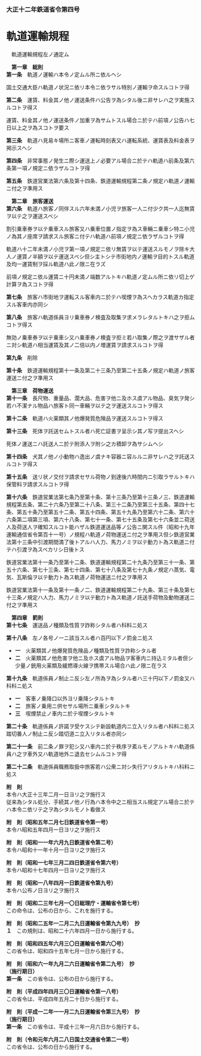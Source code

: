 ### 大正十二年鉄道省令第四号  
# 軌道運輸規程  
　軌道運輸規程左ノ通定ム  
  
&emsp;**第一章　総則**  
**第一条**　軌道ノ運輸ハ本令ノ定ムル所ニ依ルヘシ  
  
国土交通大臣ハ軌道ノ状況ニ依リ本令ニ依ラサル特別ノ運輸ヲ命スルコトヲ得  
  
**第二条**　運賃、料金其ノ他ノ運送条件ハ公告ヲ為シタル後ニ非サレハ之ヲ実施スルコトヲ得ス  
  
運賃、料金其ノ他ノ運送条件ノ加重ヲ為サムトスル場合ニ於テハ前項ノ公告ハ七日以上之ヲ為スコトヲ要ス  
  
**第三条**　軌道ハ見易キ場所ニ客車ノ運転時刻表又ハ運転系統、運賃表及料金表ヲ掲示スヘシ  
  
**第四条**　非常事態ノ発生ニ際シ運送上ノ必要アル場合ニ於テハ軌道ハ前条及第六条第一項ノ規定ニ依ラザルコトヲ得  
  
**第五条**　鉄道営業法第六条及第十四条、鉄道運輸規程第二条ノ規定ハ軌道ノ運輸ニ付之ヲ準用ス  
  
&emsp;**第二章　旅客運送**  
**第六条**　軌道ハ旅客ノ同伴スル六年未満ノ小児ヲ旅客一人ニ付少ク共一人迄無賃ヲ以テ之ヲ運送スベシ  
  
割引乗車券ヲ以テ乗車スル旅客又ハ乗車位置ノ指定ヲ為ス車輛ニ乗車シ特ニ小児ノ為其ノ座席ヲ請求スル旅客ニ付テハ軌道ハ前項ノ規定ニ依ラザルコトヲ得  
  
軌道ハ十二年未満ノ小児ヲ第一項ノ規定ニ依リ無賃ヲ以テ運送スルモノヲ除キ大人ノ運賃ノ半額ヲ以テ運送スベシ但シ主トシテ市街地内ノ運輸ヲ目的トスル軌道及均一運賃制ヲ採ル軌道ハ此ノ限ニ在ラズ  
  
前項ノ規定ニ依ル運賃ニ十円未満ノ端数アルトキハ軌道ノ定ムル所ニ依リ切上ゲ計算ヲ為スコトヲ得  
  
**第七条**　旅客ハ市街地ヲ運転スル客車内ニ於テハ喫煙ヲ為スヘカラス軌道カ指定スル客車内亦同シ  
  
**第八条**　旅客ハ軌道係員ヨリ乗車券ノ検査及取集ヲ求メラレタルトキハ之ヲ拒ムコトヲ得ス  
  
無効ノ乗車券ヲ以テ乗車シ又ハ乗車券ノ検査ヲ拒ミ若ハ取集ノ際之ヲ渡サザル者ニ対シ軌道ハ相当運賃及其ノ二倍以内ノ増運賃ヲ請求スルコトヲ得  
  
**第九条**　削除  
  
**第十条**　鉄道運輸規程第十一条及第二十三条乃至第二十五条ノ規定ハ軌道ノ旅客運送ニ付之ヲ準用ス  
  
&emsp;**第三章　荷物運送**  
**第十一条**　長尺物、重量品、濶大品、危害ヲ他ニ及ホス虞アル物品、臭気ヲ発シ若ハ不潔ナル物品ハ旅客ト同一車輛ヲ以テ之ヲ運送スルコトヲ得ス  
  
**第十二条**　軌道ハ火薬類其ノ他爆発質危険品ヲ運送スルコトヲ得ス  
  
**第十三条**　死体ヲ託送セムトスル者ハ死亡証書ヲ呈示シ其ノ写ヲ提出スヘシ  
  
死体ノ運送ニハ託送人ニ於テ附添人ヲ附シ之カ積卸ヲ為サシムヘシ  
  
**第十四条**　犬其ノ他ノ小動物ハ逸出ノ虞ナキ容器ニ容ルルニ非サレハ之ヲ託送スルコトヲ得ス  
  
**第十五条**　送リ状ノ交付ヲ請求セサル荷物ノ到達後六時間内ニ引取ラサルトキハ保管料ヲ請求スルコトヲ得  
  
**第十六条**　鉄道営業法第七条乃至第十条、第十三条乃至第十三条ノ三、鉄道運輸規程第五条、第二十六条乃至第二十八条、第三十二条乃至第三十五条、第四十七条、第五十条乃至第五十二条、第五十四条、第五十九条乃至第六十二条、第六十六条第二項第三項、第六十八条、第七十一条、第七十五条及第七十六条並ニ荷送人及荷送人ヲ確知スルコト能ハザル鉄道運送品等ノ公告ニ関スル件（昭和十九年運輸通信省令第百十一号）ノ規程ハ軌道ノ荷物運送ニ付之ヲ準用ス但シ鉄道営業法第十三条中引渡期間満了後トアルハ人力、馬力ノミヲ以テ動力ト為ス軌道ニ付テハ引渡ヲ為スベカリシ日後トス  
  
鉄道営業法第十一条乃至第十二条、鉄道運輸規程第二十九条乃至第三十一条、第五十六条、第七十三条、第七十四条、第七十八条及第七十九条ノ規定ハ蒸気、電気、瓦斯倫ヲ以テ動力ト為ス軌道ノ荷物運送ニ付之ヲ準用ス  
  
鉄道営業法第十一条及第十一条ノ二、鉄道運輸規程第二十九条、第三十条及第七十三条ノ規定ハ人力、馬力ノミヲ以テ動力ト為ス軌道ノ託送手荷物及動物運送ニ付之ヲ準用ス  
  
&emsp;**第四章　罰則**  
**第十七条**　運送品ノ種類及性質ヲ詐称シタル者ハ科料ニ処ス  
  
**第十八条**　左ノ各号ノ一ニ該当スル者ハ百円以下ノ罰金ニ処ス  
* **一**　火薬類其ノ他爆発質危険品ノ種類及性質ヲ詐称シタル者  
* **二**　火薬類其ノ他危害ヲ他ニ及ホス虞アル物品ヲ客車内ニ持込ミタル者但シ少量ノ銃用火薬類及緩燃導火線ヲ携帯スル場合ハ此ノ限ニ在ラス  
  
**第十九条**　軌道係員ノ制止ニ反シ左ノ所為ヲ為シタル者ハ三十円以下ノ罰金又ハ科料ニ処ス  
* **一**　客車ノ乗降口以外ヨリ乗降シタルトキ  
* **二**　旅客ノ乗用ニ供セサル場所ニ乗車シタルトキ  
* **三**　喫煙禁止ノ車内ニ於テ喫煙シタルトキ  
  
**第二十条**　軌道係員ノ許諾ヲ受ケスシテ新設軌道内ニ立入リタル者ハ科料ニ処ス踏切番人ノ制止ニ反シ踏切道ニ立入リタル者亦同シ  
  
**第二十一条**　前二条ノ罪ヲ犯シ又ハ車内ニ於テ秩序ヲ紊ルモノアルトキハ軌道係員ハ之ヲ車外又ハ軌道地外ニ退去セシムルコトヲ得  
  
**第二十二条**　軌道係員職務取扱中旅客若ハ公衆ニ対シ失行アリタルトキハ科料ニ処ス  
  
**附　則**  
本令ハ大正十三年二月一日ヨリ之ヲ施行ス  
従来為シタル処分、手続其ノ他ノ行為ハ本令中之ニ相当スル規定アル場合ニ於テハ本令ニ依リテ之ヲ為シタルモノト看做ス  
  
**附　則（昭和五年二月七日鉄道省令第一号）**  
本令ハ昭和五年四月一日ヨリ之ヲ施行ス  
  
**附　則（昭和一一年六月九日鉄道省令第二号）**  
本令ハ昭和十一年十月一日ヨリ之ヲ施行ス  
  
**附　則（昭和一七年三月二四日鉄道省令第六号）**  
本令ハ昭和十七年四月一日ヨリ之ヲ施行ス  
  
**附　則（昭和一八年四月一日鉄道省令第九号）**  
本令ハ公布ノ日ヨリ之ヲ施行ス  
  
**附　則（昭和二三年七月一〇日総理庁・運輸省令第七号）**  
この命令は、公布の日から、これを施行する。  
  
**附　則（昭和二五年一二月二九日運輸省令第九九号）　抄**  
**１**　この規則は、昭和二十六年四月一日から施行する。  
  
**附　則（昭和四五年六月三〇日運輸省令第六〇号）**  
この省令は、昭和四十五年七月一日から施行する。  
  
**附　則（昭和六一年九月二六日運輸省令第二九号）　抄**  
**（施行期日）**  
**第一条**　この省令は、公布の日から施行する。  
  
**附　則（平成四年四月三〇日運輸省令第一八号）**  
この省令は、平成四年五月二十日から施行する。  
  
**附　則（平成一二年一一月二九日運輸省令第三九号）　抄**  
**（施行期日）**  
**第一条**　この省令は、平成十三年一月六日から施行する。  
  
**附　則（令和元年六月二八日国土交通省令第二一号）**  
この省令は、公布の日から施行する。  
  
